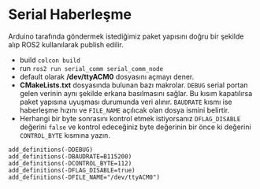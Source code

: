 # Serial Haberleşme
Arduino tarafında göndermek istediğimiz paket yapısını doğru bir şekilde alıp ROS2 kullanılarak publish edilir.

- build `colcon build`
- run   `ros2 run serial_comm serial_comm_node`
- default olarak **/dev/ttyACM0** dosyasını açmayı dener.
- **CMakeLists.txt** dosyasında bulunan bazı makrolar. `DEBUG` serial portan gelen verinin aynı şekilde erkana basılmasını sağlar. Bu kısım kapatılırsa paket yapısına uyuşması durumunda veri alınır. `BAUDRATE` kısmı ise haberleşme hızını ve `FILE_NAME` açılıcak olan dosya ismini belirtir.
- Herhangi bir byte sonrasını kontrol etmek istiyorsanız `DFLAG_DISABLE` değerini `false` ve kontrol edeceğiniz byte değerinin bir önce ki değerini `CONTROL_BYTE` kısmına yazın. 

```
add_definitions(-DDEBUG)             
add_definitions(-DBAUDRATE=B115200)
add_definitions(-DCONTROL_BYTE=112)
add_definitions(-DFLAG_DISABLE=true)
add_definitions(-DFILE_NAME="/dev/ttyACM0")
```